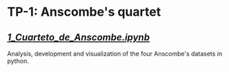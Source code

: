 # TP-1: Anscombe's quartet

## [*1_Cuarteto_de_Anscombe.ipynb*](https://github.com/Alejandro-ZZ/Machine-Learning-UNS/blob/master/TP-1/1_Anscombe_quartet.ipynb)

Analysis, development and visualization of the four Anscombe's datasets in python.

